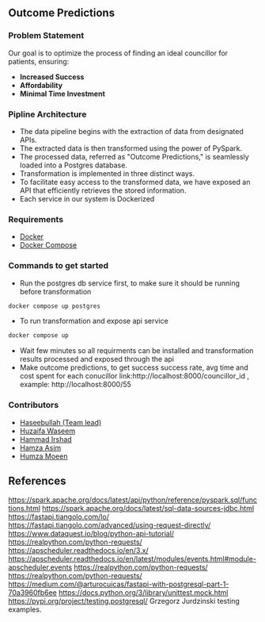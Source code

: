 ## Outcome Predictions

### Problem Statement
Our goal is to optimize the process of finding an ideal councillor for patients, ensuring:
- **Increased Success**
- **Affordability**
- **Minimal Time Investment**

### Pipline Architecture
- The data pipeline begins with the extraction of data from designated APIs.
- The extracted data is then transformed using the power of PySpark.
- The processed data, referred as "Outcome Predictions," is seamlessly loaded into a Postgres database.
- Transformation is implemented in three distinct ways.
- To facilitate easy access to the transformed data, we have exposed an API that efficiently retrieves the stored information.
- Each service in our system is Dockerized


### Requirements
- [Docker](https://www.docker.com/get-started)
- [Docker Compose](https://docs.docker.com/compose/install/)


### Commands to get started
- Run the postgres db service first, to make sure it should be running before transformation
```bash
docker compose up postgres
```
- To run transformation and expose api service
```bash
docker compose up
```
- Wait few minutes so all requirments can be installed and transformation results processed and exposed through the api
- Make outcome predictions, to get success success rate, avg time and cost spent for each conucillor
link:http://localhost:8000/councillor_id , example: http://localhost:8000/55

### Contributors
- [Haseebullah (Team lead)](https://github.com/Haseebullah-Shaikh-official)
- [Huzaifa Waseem](https://github.com/Huzaifawaseem)
- [Hammad Irshad](https://github.com/hammadirshad19)
- [Hamza Asim](https://github.com/hamzaasim3639)
- [Humza Moeen](https://github.com/MHumza1731)



## References
https://spark.apache.org/docs/latest/api/python/reference/pyspark.sql/functions.html
https://spark.apache.org/docs/latest/sql-data-sources-jdbc.html
https://fastapi.tiangolo.com/lo/ https://fastapi.tiangolo.com/advanced/using-request-directly/
https://www.dataquest.io/blog/python-api-tutorial/ https://realpython.com/python-requests/
https://apscheduler.readthedocs.io/en/3.x/
https://apscheduler.readthedocs.io/en/latest/modules/events.html#module-apscheduler.events
https://realpython.com/python-requests/
https://realpython.com/python-requests/
https://medium.com/@arturocuicas/fastapi-with-postgresql-part-1-70a3960fb6ee
https://docs.python.org/3/library/unittest.mock.html
https://pypi.org/project/testing.postgresql/
Grzegorz Jurdzinski testing examples.
